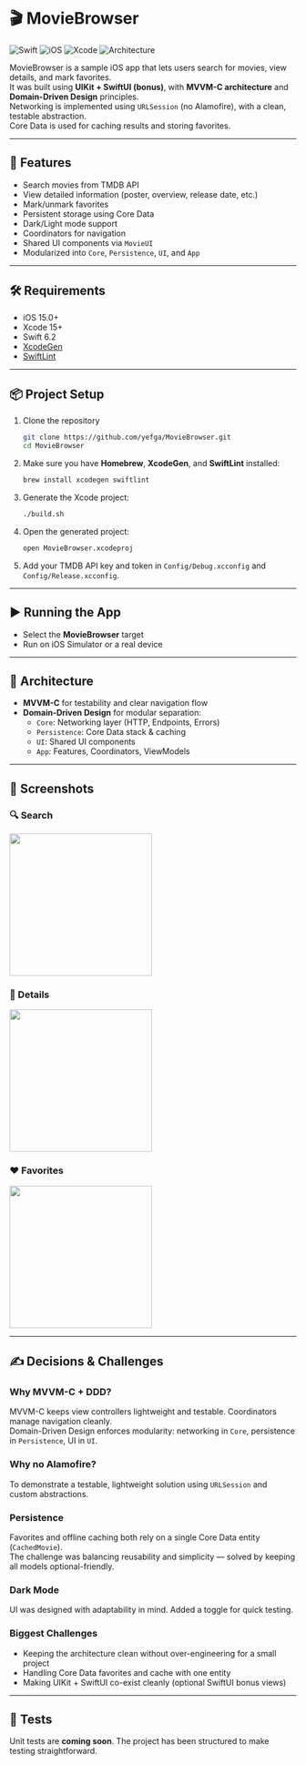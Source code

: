 # 🎬 MovieBrowser

![Swift](https://img.shields.io/badge/Swift-5.9-orange.svg)
![iOS](https://img.shields.io/badge/iOS-15%2B-blue.svg)
![Xcode](https://img.shields.io/badge/XcodeGen-2.41-green.svg)
![Architecture](https://img.shields.io/badge/Architecture-MVVM--C%20+%20DDD-lightgrey.svg)

MovieBrowser is a sample iOS app that lets users search for movies, view details, and mark favorites.  
It was built using **UIKit + SwiftUI (bonus)**, with **MVVM-C architecture** and **Domain-Driven Design** principles.  
Networking is implemented using `URLSession` (no Alamofire), with a clean, testable abstraction.  
Core Data is used for caching results and storing favorites.

---

## 🚀 Features
- Search movies from TMDB API
- View detailed information (poster, overview, release date, etc.)
- Mark/unmark favorites
- Persistent storage using Core Data
- Dark/Light mode support
- Coordinators for navigation
- Shared UI components via `MovieUI`
- Modularized into `Core`, `Persistence`, `UI`, and `App`

---

## 🛠 Requirements
- iOS 15.0+
- Xcode 15+
- Swift 6.2
- [XcodeGen](https://github.com/yonaskolb/XcodeGen)
- [SwiftLint](https://github.com/realm/SwiftLint)

---

## 📦 Project Setup

1. Clone the repository
   ```bash
   git clone https://github.com/yefga/MovieBrowser.git
   cd MovieBrowser
   ```

2. Make sure you have **Homebrew**, **XcodeGen**, and **SwiftLint** installed:
   ```bash
   brew install xcodegen swiftlint
   ```

3. Generate the Xcode project:
   ```bash
   ./build.sh
   ```

4. Open the generated project:
   ```bash
   open MovieBrowser.xcodeproj
   ```

5. Add your TMDB API key and token in `Config/Debug.xcconfig` and `Config/Release.xcconfig`.

---

## ▶️ Running the App
- Select the **MovieBrowser** target
- Run on iOS Simulator or a real device

---

## 🧩 Architecture
- **MVVM-C** for testability and clear navigation flow
- **Domain-Driven Design** for modular separation:
  - `Core`: Networking layer (HTTP, Endpoints, Errors)
  - `Persistence`: Core Data stack & caching
  - `UI`: Shared UI components
  - `App`: Features, Coordinators, ViewModels

---

## 📸 Screenshots

### 🔍 Search
<img src="screenshots/search.png" width="250"/>

### 📖 Details
<img src="screenshots/details.png" width="250"/>

### ❤️ Favorites
<img src="screenshots/favorites.png" width="250"/>

---

## ✍️ Decisions & Challenges

### Why MVVM-C + DDD?
MVVM-C keeps view controllers lightweight and testable. Coordinators manage navigation cleanly.  
Domain-Driven Design enforces modularity: networking in `Core`, persistence in `Persistence`, UI in `UI`.

### Why no Alamofire?
To demonstrate a testable, lightweight solution using `URLSession` and custom abstractions.

### Persistence
Favorites and offline caching both rely on a single Core Data entity (`CachedMovie`).  
The challenge was balancing reusability and simplicity — solved by keeping all models optional-friendly.

### Dark Mode
UI was designed with adaptability in mind. Added a toggle for quick testing.

### Biggest Challenges
- Keeping the architecture clean without over-engineering for a small project
- Handling Core Data favorites and cache with one entity
- Making UIKit + SwiftUI co-exist cleanly (optional SwiftUI bonus views)

---

## 🧪 Tests
Unit tests are **coming soon**. The project has been structured to make testing straightforward.
